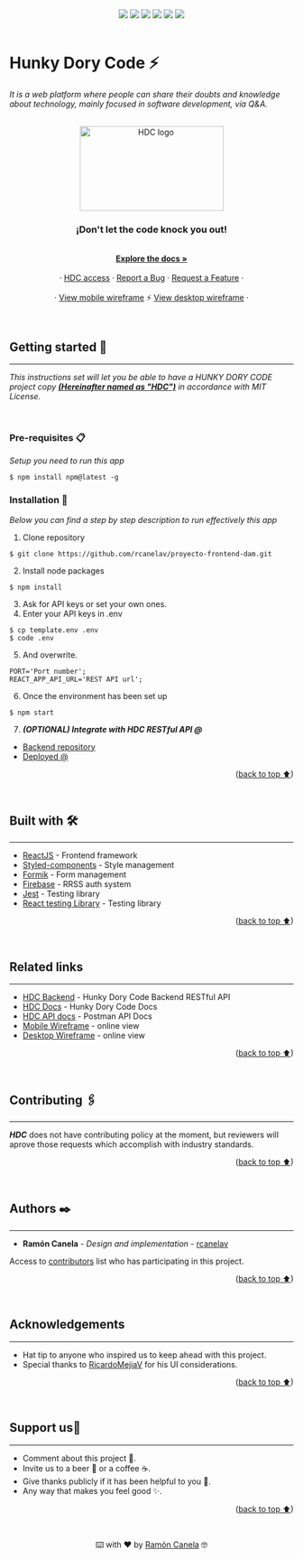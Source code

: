 <div id="top"></div>
<div align="center">
    <img src="https://img.shields.io/github/issues/rcanelav/proyecto-frontend-dam" />
    <img src="https://img.shields.io/github/forks/rcanelav/proyecto-frontend-dam" />
    <img src="https://img.shields.io/github/stars/rcanelav/proyecto-frontend-dam" />
    <img src="https://img.shields.io/github/license/rcanelav/proyecto-frontend-dam" />
    <img src="https://img.shields.io/github/commit-activity/m/rcanelav/proyecto-frontend-dam" />
    <img src="https://img.shields.io/twitter/url?url=https%3A%2F%2Fgithub.com%2Frcanelav%2Fproyecto-frontend-dam" />
</div>

</br>

# Hunky Dory Code ⚡

_It is a web platform where people can share their doubts and knowledge about technology, mainly focused in software development, via Q&A._

<br />

<div align="center">
  <a href="https://rcanelav.github.io/proyecto-frontend-dam/">
    <img src="https://res.cloudinary.com/rayci/image/upload/v1648672506/hunky_kcnm2c.png" alt="HDC logo" width="255" height="150">
  </a>

  <h3 align="center">¡Don't let the code knock you out!</h3>

  <p align="center">
    <br />
    <a href="https://github.com/rcanelav/proyecto-docs-dam"><strong>Explore the docs »</strong></a>
    <br />
    <br />
    ·
    <a href="http://hunky-frontend.s3-website.eu-west-2.amazonaws.com/">HDC access</a>
    ·
    <a href="https://github.com/rcanelav/proyecto-frontend-dam/issues">Report a Bug</a>
    ·
    <a href="https://github.com/rcanelav/hunky-dory-code-frontend/issues">Request a Feature</a>
    ·
    <br />
    <br />
    ·
    <a href="https://www.canva.com/design/DAE8j0Sj8-w/8aSldd_rtR6_juoM6_wGjw/view?utm_content=DAE8j0Sj8-w&utm_campaign=designshare&utm_medium=link&utm_source=publishsharelink#8">View mobile wireframe</a>
    ⚡
    <a href="https://www.canva.com/design/DAE8kcPqWGg/37VHBw4-6ZIdTRghsDZUcg/view?utm_content=DAE8kcPqWGg&utm_campaign=designshare&utm_medium=link&utm_source=publishsharelink">View desktop wireframe</a>
    ·
  </p>
</div>
<br />


## Getting started 🚀
---

_This instructions set will let you be able to have a HUNKY DORY CODE project copy ***<u>(Hereinafter named as "HDC")</u>*** in accordance with MIT License._

</br>

### Pre-requisites 📋

_Setup you need to run this app_

```
$ npm install npm@latest -g
```

### Installation 🔧

_Below you can find a step by step description to run effectively this app_

1. Clone repository
```
$ git clone https://github.com/rcanelav/proyecto-frontend-dam.git
```

2. Install node packages

```
$ npm install
```

3. Ask for API keys or set your own ones.
4. Enter your API keys in .env
```
$ cp template.env .env
$ code .env
```

5. And overwrite.

```
PORT='Port number';
REACT_APP_API_URL='REST API url';
```

6. Once the environment has been set up

```
$ npm start
```

7. ***(OPTIONAL) Integrate with HDC RESTful API @***

* [Backend repository](https://github.com/rcanelav/proyecto-frontend-dam)
* [Deployed @](http://hunky-frontend.s3-website.eu-west-2.amazonaws.com/)

<p align="right">(<a href="#top">back to top ⬆</a>)</p>
</br>

## Built with 🛠️
---

* [ReactJS](https://reactjs.org/) - Frontend framework
* [Styled-components](https://styled-components.com/) - Style management 
* [Formik](https://formik.org/) - Form management
* [Firebase](https://firebase.google.com/) - RRSS auth system
* [Jest](https://jestjs.io/es-ES/) - Testing library
* [React testing Library](https://testing-library.com/docs/react-testing-library/intro/) - Testing library
<p align="right">(<a href="#top">back to top ⬆</a>)</p>
</br>

## Related links
---
* [HDC Backend](https://github.com/rcanelav/proyecto-backend-dam) - Hunky Dory Code Backend RESTful API
* [HDC Docs](https://github.com/rcanelav/proyecto-docs-dam) - Hunky Dory Code Docs
* [HDC API docs](https://documenter.getpostman.com/view/11049007/UVRGEPag) - Postman API Docs
* [Mobile Wireframe](https://www.canva.com/design/DAE8j0Sj8-w/8aSldd_rtR6_juoM6_wGjw/view?utm_content=DAE8j0Sj8-w&utm_campaign=designshare&utm_medium=link&utm_source=publishsharelink#8) - online view
* [Desktop Wireframe](https://www.canva.com/design/DAE8kcPqWGg/37VHBw4-6ZIdTRghsDZUcg/view?utm_content=DAE8kcPqWGg&utm_campaign=designshare&utm_medium=link&utm_source=publishsharelink) - online view
<p align="right">(<a href="#top">back to top ⬆</a>)</p>
</br>

## Contributing 🖇️
---

***HDC*** does not have contributing policy at the moment, but reviewers will aprove those requests which accomplish with industry standards.
<p align="right">(<a href="#top">back to top ⬆</a>)</p>
</br>

## Authors ✒️
---

* **Ramón Canela** - *Design and implementation* - [rcanelav](https://www.linkedin.com/in/rcanelav/)

Access to [contributors](https://github.com/rcanelav/proyecto-frontend-dam/graphs/contributors) list who has participating in this project.
<p align="right">(<a href="#top">back to top ⬆</a>)</p>
</br>

## Acknowledgements
---
* Hat tip to anyone who inspired us to keep ahead with this project.
* Special thanks to [RicardoMejiaV](https://www.linkedin.com/in/ricardo-mejia-ventura/) for his UI considerations.
<p align="right">(<a href="#top">back to top ⬆</a>)</p>
</br>

## Support us🎁
---

* Comment about this project 📢.
* Invite us to a beer 🍺 or a coffee ☕. 
* Give thanks publicly if it has been helpful to you 📱.
* Any way that makes you feel good ✨.
<p align="right">(<a href="#top">back to top ⬆</a>)</p>
</br>

<p align="center">⌨️ with ❤️ by <a href="https://linkedin.com/in/rcanelav">Ramón Canela</a> 🤓</p>